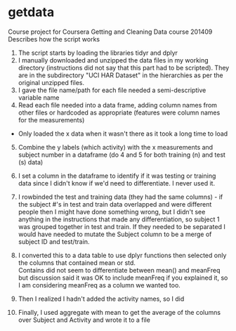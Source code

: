 getdata
=======

Course project for Coursera Getting and Cleaning Data course 201409
Describes how the script works

1) The script starts by loading the libraries tidyr and dplyr
2) I manually downloaded and unzipped the data files in my working directory (instructions did not say that this part had to be scripted).  They are in the subdirectory "UCI HAR Dataset" in the hierarchies as per the original unzipped files.
3) I gave the file name/path for each file needed a semi-descriptive variable name
4) Read each file needed into a data frame, adding column names from other files or hardcoded as appropriate (features were column names for the measurements)
- Only loaded the x data when it wasn't there as it took a long time to load
5) Combine the y labels (which activity) with the x measurements and subject number in a dataframe 
(do 4 and 5 for both training (n) and test (s)  data)
6) I set a column in the dataframe to identify if it was testing or training data since I didn't know if we'd need to differentiate.  I never used it.
7) I rowbinded the test and training data (they had the same columns) - if the subject #'s in test and train data overlapped and were different people then I might have done something wrong, but I didn't see anything in the instructions that made any differentiation, so subject 1 was grouped together in test and train.
If they needed to be separated I would have needed to mutate the Subject column to be a merge of subject ID and test/train.

8) I converted this to a data table to use dplyr functions then selected only the columns that contained mean or std.  
Contains did not seem to differentiate between mean() and meanFreq but discussion said it was OK to include meanFreq if you explained it, so I am considering meanFreq as a column we wanted too.
9) Then I realized I hadn't added the activity names, so I did
10) Finally, I used aggregate with mean to get the average of the columns over Subject and Activity and wrote it to a file
